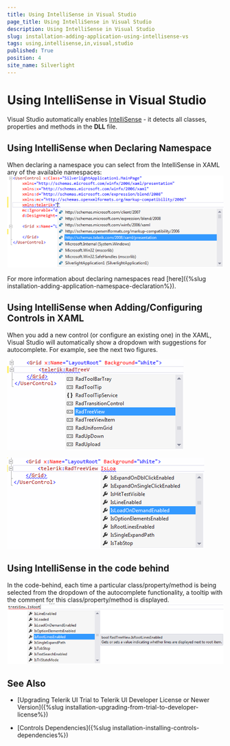 ```yaml
---
title: Using IntelliSense in Visual Studio
page_title: Using IntelliSense in Visual Studio
description: Using IntelliSense in Visual Studio
slug: installation-adding-application-using-intellisense-vs
tags: using,intellisense,in,visual,studio
published: True
position: 4
site_name: Silverlight
---
```


# Using IntelliSense in Visual Studio

Visual Studio automatically enables [IntelliSense](http://en.wikipedia.org/wiki/IntelliSense) - it detects all classes, properties and methods in the __DLL__ file.

## Using IntelliSense when Declaring Namespace

When declaring a namespace you can select from the IntelliSense in XAML any of the available namespaces:
![Common Installing Namespace Declaration 012](images/Common_InstallingNamespaceDeclaration_012.png)

For more information about declaring namespaces read [here]({%slug installation-adding-application-namespace-declaration%}).

## Using IntelliSense when Adding/Configuring Controls in XAML

When you add a new control (or configure an existing one) in the XAML, Visual Studio will automatically show a dropdown with suggestions for autocomplete. For example, see the next two figures.

![Common Installing Using Intellisense 012](images/Common_InstallingUsingIntellisense_012.png)

![Common Installing Using Intellisense 013](images/Common_InstallingUsingIntellisense_013.png)

## Using IntelliSense in the code behind

In the code-behind, each time a particular class/property/method is being selected from the dropdown of the autocomplete functionality, a tooltip with the comment for this class/property/method is displayed.
![Common Installing Using Intellisense 014](images/Common_InstallingUsingIntellisense_014.png)

## See Also

 * [Upgrading Telerik UI Trial to Telerik UI Developer License or Newer Version]({%slug installation-upgrading-from-trial-to-developer-license%})

 * [Controls Dependencies]({%slug installation-installing-controls-dependencies%})
